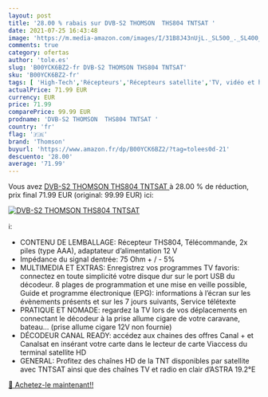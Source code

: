 ```yaml
---
layout: post
title: '28.00 % rabais sur DVB-S2 THOMSON  THS804 TNTSAT '
date: 2021-07-25 16:43:48
image: 'https://m.media-amazon.com/images/I/31B8J43nUjL._SL500_._SL400_.jpg'
comments: true
category: ofertas
author: 'tole.es'
slug: 'B00YCK6BZ2-fr DVB-S2 THOMSON THS804 TNTSAT'
sku: 'B00YCK6BZ2-fr'
tags: [ 'High-Tech','Récepteurs','Récepteurs satellite','TV, vidéo et home cinéma','thomson', ]
actualPrice: 71.99 EUR
currency: EUR
price: 71.99
comparePrice: 99.99 EUR
prodname: 'DVB-S2 THOMSON  THS804 TNTSAT '
country: 'fr'
flag: '🇫🇷'
brand: 'Thomson'
buyurl: 'https://www.amazon.fr/dp/B00YCK6BZ2/?tag=tolees0d-21'
descuento: '28.00'
average: '71.99'
---
```


Vous avez [DVB-S2 THOMSON  THS804 TNTSAT ](https://www.amazon.fr/dp/B00YCK6BZ2/?tag=tolees0d-21)  à  28.00 % de réduction, prix final  71.99 EUR (original: 99.99 EUR) ici:

[![DVB-S2 THOMSON  THS804 TNTSAT ](https://m.media-amazon.com/images/I/31B8J43nUjL._SL500_._SL400_.jpg)](https://www.amazon.fr/dp/B00YCK6BZ2/?tag=tolees0d-21)

ℹ️:

- CONTENU DE LEMBALLAGE: Récepteur THS804, Télécommande, 2x piles (type AAA), adaptateur d’alimentation 12 V
- Impédance du signal dentrée: 75 Ohm + / - 5%
- MULTIMEDIA ET EXTRAS: Enregistrez vos programmes TV favoris: connectez en toute simplicité votre disque dur sur le port USB du décodeur. 8 plages de programmation et une mise en veille possible, Guide et programme électronique (EPG): informations à l’écran sur les évènements présents et sur les 7 jours suivants, Service télétexte
- PRATIQUE ET NOMADE: regardez la TV lors de vos déplacements en connectant le décodeur à la prise allume cigare de votre caravane, bateau… (prise allume cigare 12V non fournie)
- DÉCODEUR CANAL READY: accédez aux chaines des offres Canal + et Canalsat en insérant votre carte dans le lecteur de carte Viaccess du terminal satellite HD
- GENERAL: Profitez des chaînes HD de la TNT disponibles par satellite avec TNTSAT ainsi que des chaînes TV et radio en clair d’ASTRA 19.2°E

[🛒 Achetez-le maintenant!!](https://www.amazon.fr/dp/B00YCK6BZ2/?tag=tolees0d-21)
